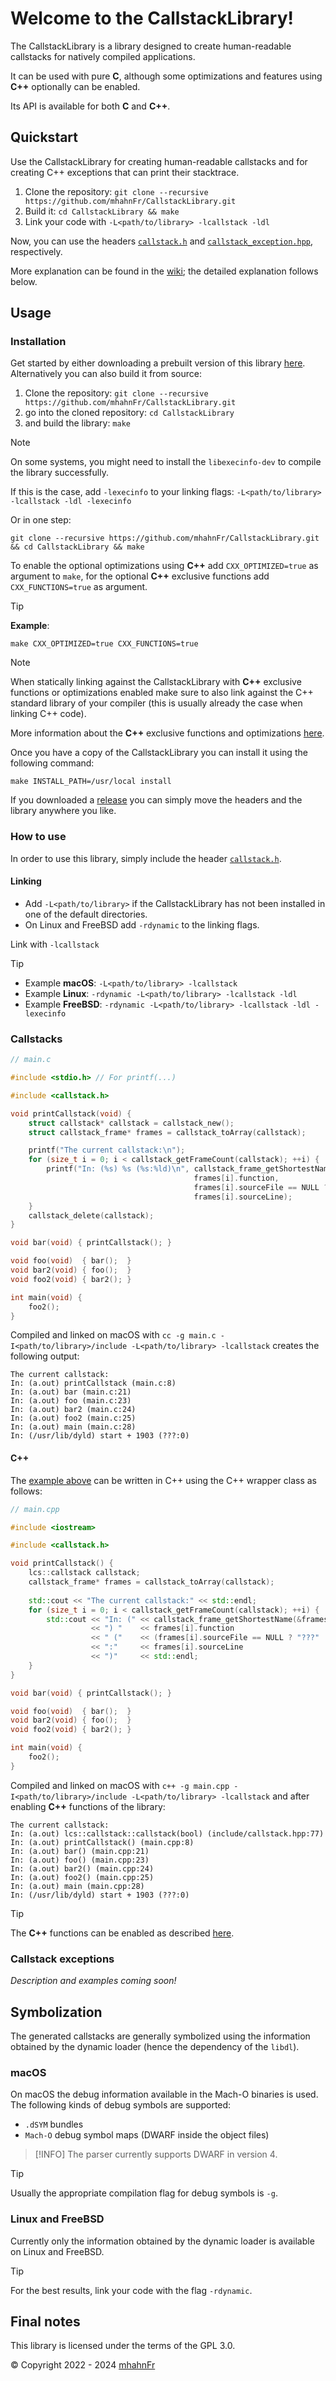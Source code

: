 # Welcome to the CallstackLibrary!
The CallstackLibrary is a library designed to create human-readable callstacks for natively compiled applications.

It can be used with pure **C**, although some optimizations and features using **C++** optionally can be enabled.

Its API is available for both **C** and **C++**.

## Quickstart
Use the CallstackLibrary for creating human-readable callstacks and for creating C++ exceptions that can print their
stacktrace.

1. Clone the repository: `git clone --recursive https://github.com/mhahnFr/CallstackLibrary.git`
2. Build it: `cd CallstackLibrary && make`
3. Link your code with `-L<path/to/library> -lcallstack -ldl`

Now, you can use the headers [``callstack.h``][2] and [``callstack_exception.hpp``][5], respectively.

More explanation can be found in the [wiki][3]; the detailed explanation follows below.

## Usage
### Installation
Get started by either downloading a prebuilt version of this library [here][1].
Alternatively you can also build it from source:
1. Clone the repository: `git clone --recursive https://github.com/mhahnFr/CallstackLibrary.git`
2. go into the cloned repository: `cd CallstackLibrary`
3. and build the library: `make`

> [!NOTE]
> On some systems, you might need to install the `libexecinfo-dev` to compile the library successfully.
> 
> If this is the case, add `-lexecinfo` to your linking flags: `-L<path/to/library> -lcallstack -ldl -lexecinfo`

Or in one step:
```shell
git clone --recursive https://github.com/mhahnFr/CallstackLibrary.git && cd CallstackLibrary && make
```

To enable the optional optimizations using **C++** add `CXX_OPTIMIZED=true` as argument to `make`, for the optional
**C++** exclusive functions add `CXX_FUNCTIONS=true` as argument.

> [!TIP]
> **Example**:
> ```shell
> make CXX_OPTIMIZED=true CXX_FUNCTIONS=true
> ```

> [!NOTE]
> When statically linking against the CallstackLibrary with **C++** exclusive functions or optimizations enabled
> make sure to also link against the C++ standard library of your compiler (this is usually already the case when
> linking C++ code).

More information about the **C++** exclusive functions and optimizations [here][6].

Once you have a copy of the CallstackLibrary you can install it using the following command:
```shell
make INSTALL_PATH=/usr/local install
```
If you downloaded a [release][1] you can simply move the headers and the library anywhere you like.

### How to use
In order to use this library, simply include the header [``callstack.h``][2].

#### Linking
- Add `-L<path/to/library>` if the CallstackLibrary has not been installed in one of the default directories.
- On Linux and FreeBSD add `-rdynamic` to the linking flags.

Link with `-lcallstack`

> [!TIP]
> - Example **macOS**: `-L<path/to/library> -lcallstack`
> - Example **Linux**: `-rdynamic -L<path/to/library> -lcallstack -ldl`
> - Example **FreeBSD**: `-rdynamic -L<path/to/library> -lcallstack -ldl -lexecinfo`

### Callstacks
```C
// main.c

#include <stdio.h> // For printf(...)

#include <callstack.h>

void printCallstack(void) {
    struct callstack* callstack = callstack_new();
    struct callstack_frame* frames = callstack_toArray(callstack);

    printf("The current callstack:\n");
    for (size_t i = 0; i < callstack_getFrameCount(callstack); ++i) {
        printf("In: (%s) %s (%s:%ld)\n", callstack_frame_getShortestName(&frames[i]), 
                                         frames[i].function,
                                         frames[i].sourceFile == NULL ? "???" : callstack_frame_getShortestSourceFile(&frames[i]),
                                         frames[i].sourceLine);
    }
    callstack_delete(callstack);
}

void bar(void) { printCallstack(); }

void foo(void)  { bar();  }
void bar2(void) { foo();  }
void foo2(void) { bar2(); }

int main(void) {
    foo2();
}
```
Compiled and linked on macOS with `cc -g main.c -I<path/to/library>/include -L<path/to/library> -lcallstack` creates the following output:
```
The current callstack:
In: (a.out) printCallstack (main.c:8)
In: (a.out) bar (main.c:21)
In: (a.out) foo (main.c:23)
In: (a.out) bar2 (main.c:24)
In: (a.out) foo2 (main.c:25)
In: (a.out) main (main.c:28)
In: (/usr/lib/dyld) start + 1903 (???:0)
```

#### C++
The [example above][7] can be written in C++ using the C++ wrapper class as follows:
```C++
// main.cpp

#include <iostream>

#include <callstack.h>

void printCallstack() {
    lcs::callstack callstack;
    callstack_frame* frames = callstack_toArray(callstack);
    
    std::cout << "The current callstack:" << std::endl;
    for (size_t i = 0; i < callstack_getFrameCount(callstack); ++i) {
        std::cout << "In: (" << callstack_frame_getShortestName(&frames[i])
                  << ") "    << frames[i].function
                  << " ("    << (frames[i].sourceFile == NULL ? "???" : callstack_frame_getShortestSourceFile(&frames[i]))
                  << ":"     << frames[i].sourceLine
                  << ")"     << std::endl;
    }   
}

void bar(void) { printCallstack(); }

void foo(void)  { bar();  }
void bar2(void) { foo();  }
void foo2(void) { bar2(); }

int main(void) {
    foo2();
}
```
Compiled and linked on macOS with `c++ -g main.cpp -I<path/to/library>/include -L<path/to/library> -lcallstack` and
after enabling **C++** functions of the library:
```
The current callstack:
In: (a.out) lcs::callstack::callstack(bool) (include/callstack.hpp:77)
In: (a.out) printCallstack() (main.cpp:8)
In: (a.out) bar() (main.cpp:21)
In: (a.out) foo() (main.cpp:23)
In: (a.out) bar2() (main.cpp:24)
In: (a.out) foo2() (main.cpp:25)
In: (a.out) main (main.cpp:28)
In: (/usr/lib/dyld) start + 1903 (???:0)
```

> [!TIP]
> The **C++** functions can be enabled as described [here][6].

### Callstack exceptions
_Description and examples coming soon!_

## Symbolization
The generated callstacks are generally symbolized using the information obtained by the dynamic loader (hence the
dependency of the `libdl`).

### macOS
On macOS the debug information available in the Mach-O binaries is used. The following kinds of debug symbols are supported:
- `.dSYM` bundles
- `Mach-O` debug symbol maps (DWARF inside the object files)

> [!INFO]
> The parser currently supports DWARF in version 4.

> [!TIP]
> Usually the appropriate compilation flag for debug symbols is `-g`.

### Linux and FreeBSD
Currently only the information obtained by the dynamic loader is available on Linux and FreeBSD.

> [!TIP]
> For the best results, link your code with the flag `-rdynamic`.

## Final notes
This library is licensed under the terms of the GPL 3.0.

© Copyright 2022 - 2024 [mhahnFr][4]

[1]: https://github.com/mhahnFr/CallstackLibrary/releases
[2]: https://github.com/mhahnFr/CallstackLibrary/blob/main/include/callstack.h
[3]: https://github.com/mhahnFr/CallstackLibrary/wiki
[4]: https://github.com/mhahnFr
[5]: https://github.com/mhahnFr/CallstackLibrary/blob/main/include/callstack_exception.hpp
[6]: https://github.com/mhahnFr/CallstackLibrary/wiki/Home#enabling-additional-c-exclusive-functions
[7]: #callstacks
